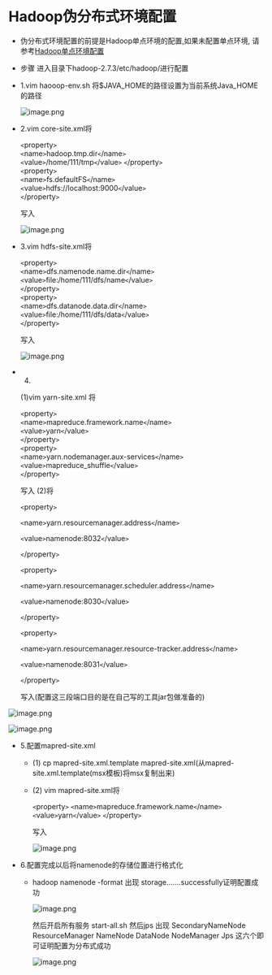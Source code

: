 # Hadoop伪分布式环境配置
- 伪分布式环境配置的前提是Hadoop单点环境的配置,如果未配置单点环境,
请参考[Hadoop单点环境配置](https://0libingyang0.github.io/Environment/Hadoop01)
- 步骤
进入目录下hadoop-2.7.3/etc/hadoop/进行配置


- 1.vim haooop-env.sh 将$JAVA_HOME的路径设置为当前系统Java_HOME的路径
	
	![image.png](https://upload-images.jianshu.io/upload_images/14498135-c2159d56e5c90149.png?imageMogr2/auto-orient/strip%7CimageView2/2/w/1240)

- 2.vim core-site.xml将

	`<`property`>`  
        `<`name`>`hadoop.tmp.dir`<`/name`>`  
        `<`value`>`/home/111/tmp`<`/value`>`
    `<`/property`>`  
    `<`property`>`  
        `<`name`>`fs.defaultFS`<`/name`>`  
        `<`value`>`hdfs://localhost:9000`<`/value`>`  
    `<`/property`>`
	
    写入	
	
	![image.png](https://upload-images.jianshu.io/upload_images/14498135-e7c71fb27826db63.png?imageMogr2/auto-orient/strip%7CimageView2/2/w/1240)

- 3.vim hdfs-site.xml将 

    `<`property`>`    
        `<`name`>`dfs.namenode.name.dir`<`/name`>`    
        `<`value`>`file:/home/111/dfs/name`<`/value`>`    
    `<`/property`>`    
    `<`property`>`    
        `<`name`>`dfs.datanode.data.dir`<`/name`>`    
        `<`value`>`file:/home/111/dfs/data`<`/value`>`    
    `<`/property`>`
	
	写入
	
	![image.png](https://upload-images.jianshu.io/upload_images/14498135-57b6179e5d090977.png?imageMogr2/auto-orient/strip%7CimageView2/2/w/1240)
	
- 4.
	(1)vim yarn-site.xml 将

	`<`property`>`  
		`<`name`>`mapreduce.framework.name`<`/name`>`  
		`<`value`>`yarn`<`/value`>`  
	`<`/property`>`  
	`<`property`>`  
		`<`name`>`yarn.nodemanager.aux-services`<`/name`>`  
		`<`value`>`mapreduce_shuffle`<`/value`>`  
	`<`/property`>`
	
	写入
	(2)将
	
  `<`property`>`

    `<`name`>`yarn.resourcemanager.address`<`/name`>`

    `<`value`>`namenode:8032`<`/value`>`

  `<`/property`>`

  `<`property`>`

    `<`name`>`yarn.resourcemanager.scheduler.address`<`/name`>`

    `<`value`>`namenode:8030`<`/value`>`

  `<`/property`>`

  `<`property`>`

    `<`name`>`yarn.resourcemanager.resource-tracker.address`<`/name`>`

    `<`value`>`namenode:8031`<`/value`>`

  `<`/property`>`
  
  写入(配置这三段端口目的是在自己写的工具jar包做准备的)


![image.png](https://upload-images.jianshu.io/upload_images/14498135-7152cc70687e93a4.png?imageMogr2/auto-orient/strip%7CimageView2/2/w/1240)
	
![image.png](https://upload-images.jianshu.io/upload_images/14498135-29fe8cbd84c96881.png?imageMogr2/auto-orient/strip%7CimageView2/2/w/1240)


- 5.配置mapred-site.xml 
	- (1) cp mapred-site.xml.template mapred-site.xml(从mapred-site.xml.template(msx模板)将msx复制出来)
	- (2) vim mapred-site.xml将
	
		`<`property`>`
			`<`name`>`mapreduce.framework.name`<`/name`>`
			`<`value`>`yarn`<`/value`>`
		`<`/property`>`
		
		写入
		
		![image.png](https://upload-images.jianshu.io/upload_images/14498135-48f021aff221fd58.png?imageMogr2/auto-orient/strip%7CimageView2/2/w/1240)

- 6.配置完成以后将namenode的存储位置进行格式化
	- hadoop namenode -format
		出现 storage.......successfully证明配置成功
		
		![image.png](https://upload-images.jianshu.io/upload_images/14498135-b32e15b71bef2db1.png?imageMogr2/auto-orient/strip%7CimageView2/2/w/1240)
		
		然后开启所有服务 start-all.sh	然后jps 出现 SecondaryNameNode  ResourceManager NameNode DataNode NodeManager Jps 这六个即可证明配置为分布式成功
	
		![image.png](https://upload-images.jianshu.io/upload_images/14498135-bbeb0d8bae6ca224.png?imageMogr2/auto-orient/strip%7CimageView2/2/w/1240)




	
		




	
	
